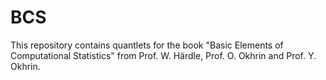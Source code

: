 # BCS
This repository contains quantlets for the book "Basic Elements of Computational Statistics" from Prof. W. Härdle, Prof. O. Okhrin and Prof. Y. Okhrin.
